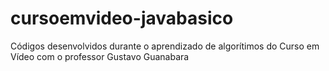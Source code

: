 # cursoemvideo-javabasico
 Códigos desenvolvidos durante o aprendizado de algorítimos do Curso em Vídeo com o professor Gustavo Guanabara
